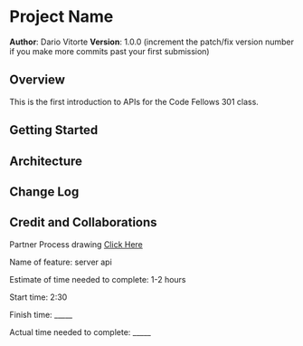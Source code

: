 # Project Name

**Author**: Dario Vitorte
**Version**: 1.0.0 (increment the patch/fix version number if you make more commits past your first submission)

## Overview
This is the first introduction to APIs for the Code Fellows 301 class.

## Getting Started
<!-- What are the steps that a user must take in order to build this app on their own machine and get it running? -->

## Architecture
<!-- Provide a detailed description of the application design. What technologies (languages, libraries, etc) you're using, and any other relevant design information. -->

## Change Log
<!-- Use this area to document the iterative changes made to your application as each feature is successfully implemented. Use time stamps. Here's an example:

01-01-2001 4:59pm - Application now has a fully-functional express server, with a GET route for the location resource. -->

## Credit and Collaborations
<!-- Give credit (and a link) to other people or resources that helped you build this application. -->

Partner Process drawing
[Click Here](https://prnt.sc/1t68afq)

Name of feature: server api

Estimate of time needed to complete: 1-2 hours

Start time: 2:30

Finish time: _____

Actual time needed to complete: _____
